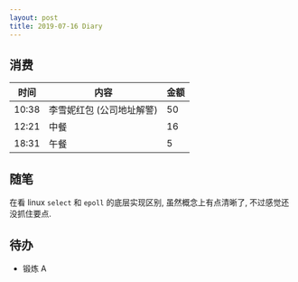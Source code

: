 ```yaml
---
layout: post
title: 2019-07-16 Diary
---
```


## 消费

| 时间 | 内容 | 金额 |
| - | - | - |
| 10:38 | 李雪妮红包 (公司地址解警) | 50 |
| 12:21 | 中餐 | 16 |
| 18:31 | 午餐 | 5 |

## 随笔

在看 linux `select` 和 `epoll` 的底层实现区别, 虽然概念上有点清晰了, 不过感觉还没抓住要点.

## 待办

- 锻炼 A
